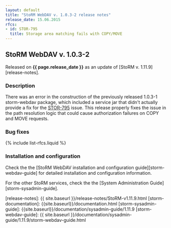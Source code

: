 ```yaml
---
layout: default
title: "StoRM WebDAV v. 1.0.3-2 release notes"
release_date: 15.06.2015
rfcs:
- id: STOR-795
  title: Storage area matching fails with COPY/MOVE
---
```


## StoRM WebDAV v. 1.0.3-2

Released on **{{ page.release_date }}** as an update of [StoRM v. 1.11.9][release-notes].

### Description

There was an error in the construction of the previously released 1.0.3-1
storm-webdav package, which included a service jar that didn't actually provide
a fix for the [STOR-795][STOR-795] issue. This release properly fixes the issue
in the path resolution logic that could cause authorization failures on COPY
and MOVE requests.

### Bug fixes

{% include list-rfcs.liquid %}

### Installation and configuration

Check the the [StoRM WebDAV installation and configuration guide][storm-webdav-guide]
for detailed installation and configuration information.

For the other StoRM services, check the the [System Administration
Guide][storm-sysadmin-guide].

[STOR-795]: https://issues.infn.it/browse/STOR-795
[release-notes]: {{ site.baseurl }}/release-notes/StoRM-v1.11.9.html
[storm-documentation]: {{site.baseurl}}/documentation.html
[storm-sysadmin-guide]: {{site.baseurl}}/documentation/sysadmin-guide/1.11.9
[storm-webdav-guide]: {{ site.baseurl }}/documentation/sysadmin-guide/1.11.9/storm-webdav-guide.html
